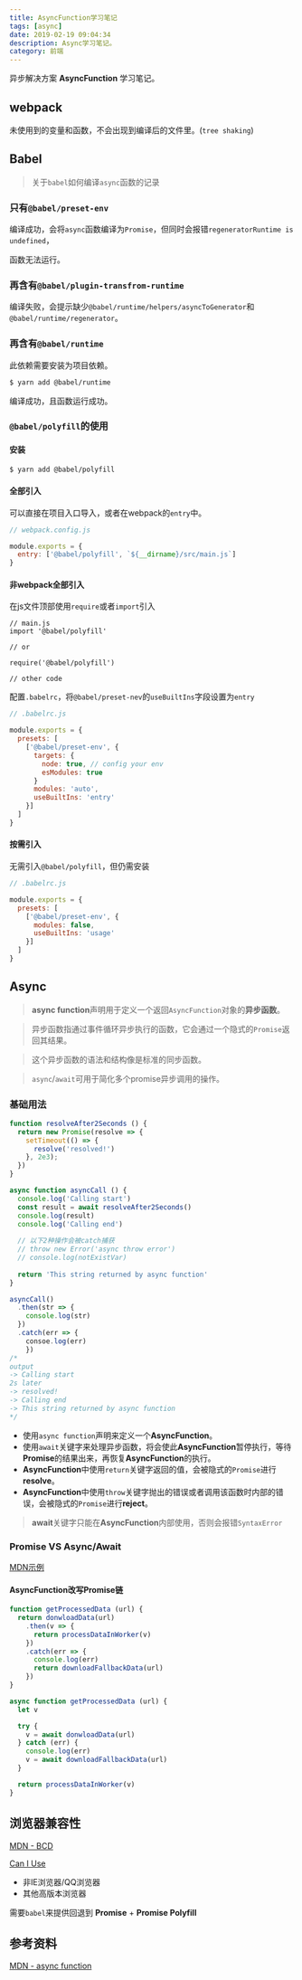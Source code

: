 ```yaml
---
title: AsyncFunction学习笔记
tags: [async]
date: 2019-02-19 09:04:34
description: Async学习笔记。
category: 前端
---
```


异步解决方案 **AsyncFunction** 学习笔记。

<!-- more -->

## webpack

未使用到的变量和函数，不会出现到编译后的文件里。(`tree shaking`)

## Babel

> 关于`babel`如何编译`async`函数的记录

### 只有`@babel/preset-env`

编译成功，会将`async`函数编译为`Promise`，但同时会报错`regeneratorRuntime is undefined`，

函数无法运行。

### 再含有`@babel/plugin-transfrom-runtime`

编译失败，会提示缺少`@babel/runtime/helpers/asyncToGenerator`和`@babel/runtime/regenerator`。

### 再含有`@babel/runtime`

此依赖需要安装为项目依赖。

```bash
$ yarn add @babel/runtime
```

编译成功，且函数运行成功。

### `@babel/polyfill`的使用

#### 安装

```bash
$ yarn add @babel/polyfill
```

#### 全部引入

可以直接在项目入口导入，或者在webpack的`entry`中。

```js
// webpack.config.js

module.exports = {
  entry: ['@babel/polyfill', `${__dirname}/src/main.js`]
}

```

#### 非webpack全部引入

在js文件顶部使用`require`或者`import`引入

```
// main.js
import '@babel/polyfill'

// or 

require('@babel/polyfill')

// other code
```

配置`.babelrc`，将`@babel/preset-nev`的`useBuiltIns`字段设置为`entry`

```js
// .babelrc.js

module.exports = {
  presets: [
    ['@babel/preset-env', {
      targets: {
        node: true, // config your env
        esModules: true
      }
      modules: 'auto',
      useBuiltIns: 'entry'
    }]
  ]
}
```

#### 按需引入

无需引入`@babel/polyfill`，但仍需安装

```js
// .babelrc.js

module.exports = {
  presets: [
    ['@babel/preset-env', {
      modules: false,
      useBuiltIns: 'usage'
    }]
  ]
}
```

## Async

> **async function**声明用于定义一个返回`AsyncFunction`对象的**异步函数**。

> 异步函数指通过事件循环异步执行的函数，它会通过一个隐式的`Promise`返回其结果。

> 这个异步函数的语法和结构像是标准的同步函数。

> `async`/`await`可用于简化多个promise异步调用的操作。

### 基础用法

```js
function resolveAfter2Seconds () {
  return new Promise(resolve => {
    setTimeout(() => {
      resolve('resolved!')
    }, 2e3);
  })
}

async function asyncCall () {
  console.log('Calling start')
  const result = await resolveAfter2Seconds()
  console.log(result)
  console.log('Calling end')
  
  // 以下2种操作会被catch捕获
  // throw new Error('async throw error')
  // console.log(notExistVar)
  
  return 'This string returned by async function'
}

asyncCall()
  .then(str => {
    console.log(str)
  })
  .catch(err => {
  	consoe.log(err)
	})
/*
output
-> Calling start
2s later
-> resolved!
-> Calling end
-> This string returned by async function
*/
```

- 使用`async function`声明来定义一个**AsyncFunction**。
- 使用`await`关键字来处理异步函数，将会使此**AsyncFunction**暂停执行，等待**Promise**的结果出来，再恢复**AsyncFunction**的执行。
- **AsyncFunction**中使用`return`关键字返回的值，会被隐式的`Promise`进行**resolve**。
- **AsyncFunction**中使用`throw`关键字抛出的错误或者调用该函数时内部的错误，会被隐式的`Promise`进行**reject**。

> **await**关键字只能在**AsyncFunction**内部使用，否则会报错`SyntaxError`

### Promise VS Async/Await

[MDN示例](https://developer.mozilla.org/zh-CN/docs/Web/JavaScript/Reference/Statements/async_function#%E7%A4%BA%E4%BE%8B)

#### AsyncFunction改写Promise链

```js
function getProcessedData (url) {
  return donwloadData(url)
    .then(v => {
      return processDataInWorker(v)
    })
    .catch(err => {
      console.log(err)
      return downloadFallbackData(url)
    })
}

async function getProcessedData (url) {
  let v

  try {
    v = await donwloadData(url)
  } catch (err) {
    console.log(err)
    v = await downloadFallbackData(url)
  }

  return processDataInWorker(v)
}

```

## 浏览器兼容性

[MDN - BCD](https://developer.mozilla.org/zh-CN/docs/Web/JavaScript/Reference/Statements/async_function#%E6%B5%8F%E8%A7%88%E5%99%A8%E5%85%BC%E5%AE%B9%E6%80%A7)

[Can I Use](https://caniuse.com/#search=async)

- 非IE浏览器/QQ浏览器
- 其他高版本浏览器

需要`babel`来提供回退到 **Promise** + **Promise Polyfill**

## 参考资料

[MDN - async function](https://developer.mozilla.org/zh-CN/docs/Web/JavaScript/Reference/Statements/async_function)
